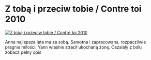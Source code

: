 Z tobą i przeciw tobie / Contre toi 2010 
=============
[![Z tobą i przeciw tobie / Contre toi 2010 ](http://vidos.pl/images/player.gif)](http://vidos.pl/z-toba-i-przeciw-tobie-contre-toi-2010)

 Anna najlepsza lata ma za sobą. Samotna i zapracowana, rozpaczliwie pragnie miłości. Yann właśnie stracił ukochaną żonę. Oszalały z bólu zobacz pełny opis
